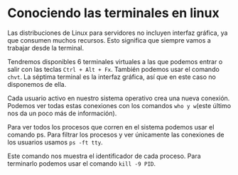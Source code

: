# Conociendo las terminales en linux

Las distribuciones de Linux para servidores no incluyen interfaz gráfica, ya que consumen muchos recursos. Esto significa que siempre vamos a trabajar desde la terminal.

Tendremos disponibles 6 terminales virtuales a las que podemos entrar o salir con las teclas `Ctrl + Alt + Fx`. También podemos usar el comando `chvt`. La séptima terminal es la interfaz gráfica, así que en este caso no disponemos de ella.

Cada usuario activo en nuestro sistema operativo crea una nueva conexión. Podemos ver todas estas conexiones con los comandos `who y w`(este último nos da un poco más de información).

Para ver todos los procesos que corren en el sistema podemos usar el comando ps. Para filtrar los procesos y ver únicamente las conexiones de los usuarios usamos `ps -ft tty`.

Este comando nos muestra el identificador de cada proceso. Para terminarlo podemos usar el comando `kill -9 PID`.